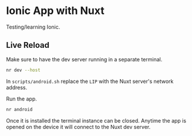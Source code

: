 # Ionic App with Nuxt

Testing/learning Ionic.

## Live Reload

Make sure to have the dev server running in a separate terminal.

```bash
nr dev --host
```

In `scripts/android.sh` replace the `LIP` with the Nuxt server's network address.

Run the app.

```bash
nr android
```

Once it is installed the terminal instance can be closed. Anytime the app is opened on the device it will connect to the Nuxt dev server.
